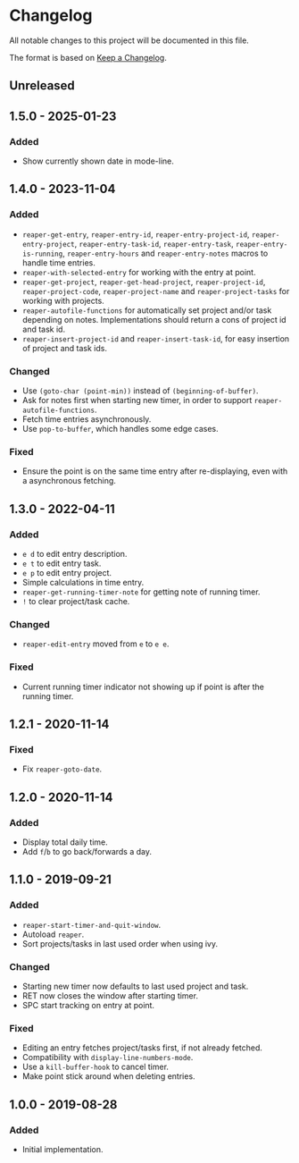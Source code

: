 # Changelog
All notable changes to this project will be documented in this file.

The format is based on [Keep a Changelog](http://keepachangelog.com/en/1.0.0/).

## Unreleased

## 1.5.0 - 2025-01-23
### Added
- Show currently shown date in mode-line.

## 1.4.0 - 2023-11-04
### Added
- `reaper-get-entry`, `reaper-entry-id`, `reaper-entry-project-id`,
  `reaper-entry-project`, `reaper-entry-task-id`, `reaper-entry-task`,
  `reaper-entry-is-running`, `reaper-entry-hours` and
  `reaper-entry-notes` macros to handle time entries.
- `reaper-with-selected-entry` for working with the entry at point.
- `reaper-get-project`, `reaper-get-head-project`,
  `reaper-project-id`, `reaper-project-code`, `reaper-project-name`
  and `reaper-project-tasks` for working with projects.
- `reaper-autofile-functions` for automatically set project and/or
  task depending on notes. Implementations should return a cons of
  project id and task id.
- `reaper-insert-project-id` and `reaper-insert-task-id`, for easy
  insertion of project and task ids.

### Changed
- Use `(goto-char (point-min))` instead of `(beginning-of-buffer)`.
- Ask for notes first when starting new timer, in order to support
  `reaper-autofile-functions`.
- Fetch time entries asynchronously.
- Use `pop-to-buffer`, which handles some edge cases.

### Fixed
- Ensure the point is on the same time entry after re-displaying, even
  with a asynchronous fetching.

## 1.3.0 - 2022-04-11
### Added
- `e d` to edit entry description.
- `e t` to edit entry task.
- `e p` to edit entry project.
- Simple calculations in time entry.
- `reaper-get-running-timer-note` for getting note of running timer.
- `!` to clear project/task cache.

### Changed
- `reaper-edit-entry` moved from `e` to `e e`.

### Fixed
- Current running timer indicator not showing up if point is after the
  running timer.

## 1.2.1 - 2020-11-14
### Fixed
- Fix `reaper-goto-date`.

## 1.2.0 - 2020-11-14
### Added
- Display total daily time.
- Add `f`/`b` to go back/forwards a day.

## 1.1.0 - 2019-09-21
### Added
- `reaper-start-timer-and-quit-window`.
- Autoload `reaper`.
- Sort projects/tasks in last used order when using ivy.

### Changed
- Starting new timer now defaults to last used project and task.
- RET now closes the window after starting timer.
- SPC start tracking on entry at point.

### Fixed
- Editing an entry fetches project/tasks first, if not already
  fetched.
- Compatibility with `display-line-numbers-mode`.
- Use a `kill-buffer-hook` to cancel timer.
- Make point stick around when deleting entries.

## 1.0.0 - 2019-08-28
### Added
- Initial implementation.
